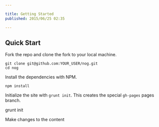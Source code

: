```yaml
---

title: Getting Started
published: 2015/06/25 02:35

---
```



## Quick Start

Fork the repo and clone the fork to your local machine.

    git clone git@github.com:YOUR_USER/nog.git
    cd nog

Install the dependencies with NPM.   
    
    npm install
    
Initialize the site with `grunt init`. This creates the special `gh-pages` 
   pages branch.
   
   grunt init
    
Make changes to the content    

